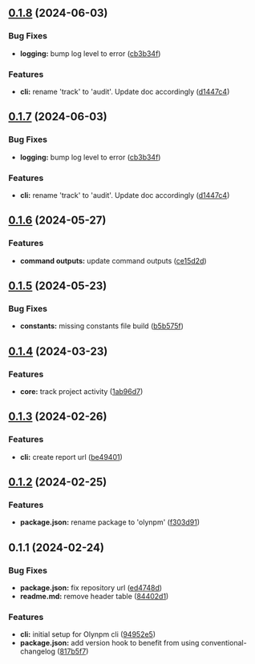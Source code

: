 ## [0.1.8](https://github.com/fresnosatech/olynpm-cli/compare/v0.1.6...v0.1.8) (2024-06-03)


### Bug Fixes

* **logging:** bump log level to error ([cb3b34f](https://github.com/fresnosatech/olynpm-cli/commit/cb3b34feba609db869bcec8c4171b6504cacde37))


### Features

* **cli:** rename 'track' to 'audit'. Update doc accordingly ([d1447c4](https://github.com/fresnosatech/olynpm-cli/commit/d1447c4993767b57aeff1f0ee0e5d51556651d80))



## [0.1.7](https://github.com/fresnosatech/olynpm-cli/compare/v0.1.6...v0.1.7) (2024-06-03)


### Bug Fixes

* **logging:** bump log level to error ([cb3b34f](https://github.com/fresnosatech/olynpm-cli/commit/cb3b34feba609db869bcec8c4171b6504cacde37))


### Features

* **cli:** rename 'track' to 'audit'. Update doc accordingly ([d1447c4](https://github.com/fresnosatech/olynpm-cli/commit/d1447c4993767b57aeff1f0ee0e5d51556651d80))



## [0.1.6](https://github.com/fresnosatech/olynpm-cli/compare/v0.1.5...v0.1.6) (2024-05-27)


### Features

* **command outputs:** update command outputs ([ce15d2d](https://github.com/fresnosatech/olynpm-cli/commit/ce15d2d2e2013ebf25efcdd7ee81c69f2042942c))



## [0.1.5](https://github.com/fresnosatech/olynpm-cli/compare/v0.1.4...v0.1.5) (2024-05-23)


### Bug Fixes

* **constants:** missing constants file build ([b5b575f](https://github.com/fresnosatech/olynpm-cli/commit/b5b575f5d03900876763755abc8933bbb886a433))



## [0.1.4](https://github.com/fresnosatech/olynpm-cli/compare/v0.1.3...v0.1.4) (2024-03-23)


### Features

* **core:** track project activity ([1ab96d7](https://github.com/fresnosatech/olynpm-cli/commit/1ab96d77e005fc5a9e611b8da7d25da3160af03b))



## [0.1.3](https://github.com/fresnosatech/olynpm-cli/compare/v0.1.2...v0.1.3) (2024-02-26)


### Features

* **cli:** create report url ([be49401](https://github.com/fresnosatech/olynpm-cli/commit/be49401ed4d8b7a253f0a74deb5fc2981d56165e))



## [0.1.2](https://github.com/fresnosatech/olynpm-cli/compare/v0.1.1...v0.1.2) (2024-02-25)


### Features

* **package.json:** rename package to 'olynpm' ([f303d91](https://github.com/fresnosatech/olynpm-cli/commit/f303d910e96ece075351a8997f34562d4a2e4300))



## 0.1.1 (2024-02-24)


### Bug Fixes

* **package.json:** fix repository url ([ed4748d](https://github.com/fresnosatech/olynpm-cli/commit/ed4748dc187cadf679a0addd009e8e6bd8f8e198))
* **readme.md:** remove header table ([84402d1](https://github.com/fresnosatech/olynpm-cli/commit/84402d1415a02158f0e2c6ddb365cf244743920c))


### Features

* **cli:** initial setup for Olynpm cli ([94952e5](https://github.com/fresnosatech/olynpm-cli/commit/94952e57b6a3ad15e64a37bca45fe55e079e0498))
* **package.json:** add version hook to benefit from using conventional-changelog ([817b5f7](https://github.com/fresnosatech/olynpm-cli/commit/817b5f7cc6d7a9fd1f3680bbb32e26fe59b43e7d))



